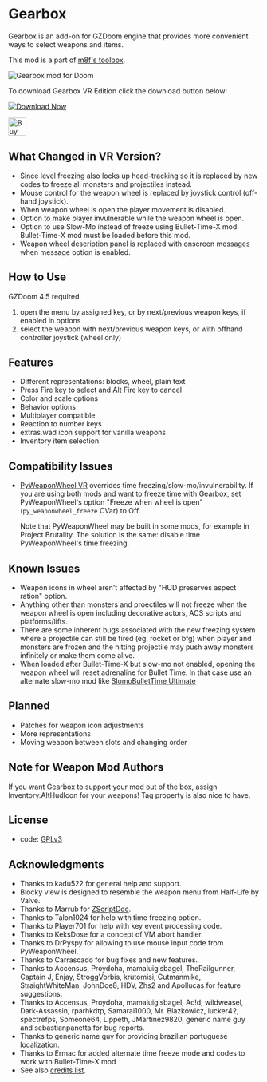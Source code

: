 # Gearbox

Gearbox is an add-on for GZDoom engine that provides more convenient ways to
select weapons and items.

This mod is a part of [m8f's toolbox](https://mmaulwurff.github.io/pages/toolbox).

![Gearbox mod for Doom](https://i.imgflip.com/7ahvfi.gif)

To download Gearbox VR Edition click the download button below:

[![Download Now](https://raster.shields.io/github/downloads/iAmErmac/gearbox/total)](https://github.com/iAmErmac/gearbox/releases/latest)

[<img src="https://cdn.ko-fi.com/cdn/kofi2.png?v=2" height="36" alt="Buy me a Cofee!">](https://ko-fi.com/ermac)

## What Changed in VR Version?
* Since level freezing also locks up head-tracking so it is replaced by new codes to freeze all monsters and projectiles instead.
* Mouse control for the weapon wheel is replaced by joystick control (off-hand joystick).
* When weapon wheel is open the player movement is disabled.
* Option to make player invulnerable while the weapon wheel is open.
* Option to use Slow-Mo instead of freeze using Bullet-Time-X mod. Bullet-Time-X mod must be loaded before this mod.
* Weapon wheel description panel is replaced with onscreen messages when message option is enabled.

## How to Use

GZDoom 4.5 required.

1. open the menu by assigned key, or by next/previous weapon keys, if enabled in options
2. select the weapon with next/previous weapon keys, or with offhand controller joystick (wheel only)

## Features

- Different representations: blocks, wheel, plain text
- Press Fire key to select and Alt Fire key to cancel
- Color and scale options
- Behavior options
- Multiplayer compatible
- Reaction to number keys
- extras.wad icon support for vanilla weapons
- Inventory item selection

## Compatibility Issues

- [PyWeaponWheel VR](https://github.com/iAmErmac/PyWeaponWheel-VR)
  overrides time freezing/slow-mo/invulnerability. If you are using both mods and want to freeze time with Gearbox, set PyWeaponWheel's option "Freeze when wheel is open" (`py_weaponwheel_freeze` CVar) to Off.

  Note that PyWeaponWheel may be built in some mods, for example in Project Brutality. The solution is the same: disable time PyWeaponWheel's time freezing.

## Known Issues

- Weapon icons in wheel aren't affected by "HUD preserves aspect ration" option.
- Anything other than monsters and proectiles will not freeze when the weapon wheel is open including decorative actors, ACS scripts and platforms/lifts.
- There are some inherent bugs associated with the new freezing system where a projectile can still be fired (eg. rocket or bfg) when player and monsters are frozen and the hitting projectile may push away monsters infinitely or make them come alive.
- When loaded after Bullet-Time-X but slow-mo not enabled, opening the weapon wheel will reset adrenaline for Bullet Time. In that case use an alternate slow-mo mod like [SlomoBulletTime Ultimate](https://www.moddb.com/addons/slomobullettime-ultimate-r3)

## Planned

- Patches for weapon icon adjustments
- More representations
- Moving weapon between slots and changing order

## Note for Weapon Mod Authors

If you want Gearbox to support your mod out of the box, assign
Inventory.AltHudIcon for your weapons! Tag property is also nice to have.

## License

- code: [GPLv3](copying.txt)

## Acknowledgments

- Thanks to kadu522 for general help and support.
- Blocky view is designed to resemble the weapon menu from Half-Life by Valve.
- Thanks to Marrub for [ZScriptDoc](https://github.com/marrub--/zdoom-doc).
- Thanks to Talon1024 for help with time freezing option.
- Thanks to Player701 for help with key event processing code.
- Thanks to KeksDose for a concept of VM abort handler.
- Thanks to DrPyspy for allowing to use mouse input code from PyWeaponWheel.
- Thanks to Carrascado for bug fixes and new features.
- Thanks to Accensus, Proydoha, mamaluigisbagel, TheRailgunner, Captain J,
  Enjay, StroggVorbis, krutomisi, Cutmanmike, StraightWhiteMan, JohnDoe8, HDV,
  Zhs2 and Apollucas for feature suggestions.
- Thanks to Accensus, Proydoha, mamaluigisbagel, Ac!d, wildweasel,
  Dark-Assassin, rparhkdtp, Samarai1000, Mr. Blazkowicz, lucker42, spectrefps,
  Someone64, Lippeth, JMartinez9820, generic name guy and sebastianpanetta for
  bug reports.
- Thanks to generic name guy for providing brazilian portuguese localization.
- Thanks to Ermac for added alternate time freeze mode and codes to work with Bullet-Time-X mod
- See also [credits list](credits.md).
